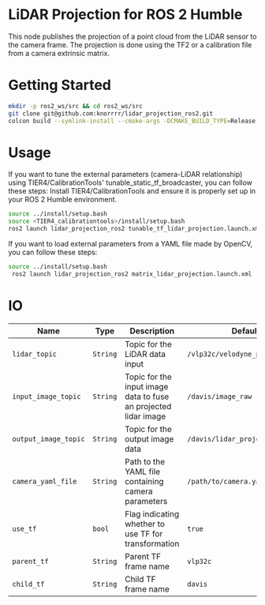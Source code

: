 #  LiDAR Projection for ROS 2 Humble
This node publishes the projection of a point cloud from the LiDAR sensor to the camera frame. The projection is done using the TF2 or a calibration file from a camera extrinsic matrix.

# Getting Started
```bash
mkdir -p ros2_ws/src && cd ros2_ws/src
git clone git@github.com:knorrrr/lidar_projection_ros2.git
colcon build --symlink-install --cmake-args -DCMAKE_BUILD_TYPE=Release
```

# Usage 
If you want to tune the external parameters (camera-LiDAR relationship) using TIER4/CalibrationTools' tunable_static_tf_broadcaster, you can follow these steps:
Install TIER4/CalibrationTools and ensure it is properly set up in your ROS 2 Humble environment.

```bash
source ../install/setup.bash
source <TIER4_calibrationtools>/install/setup.bash
ros2 launch lidar_projection_ros2 tunable_tf_lidar_projection.launch.xml 
```

If you want to load external parameters from a YAML file made by OpenCV, you can follow these steps:
```bash
source ../install/setup.bash
 ros2 launch lidar_projection_ros2 matrix_lidar_projection.launch.xml 
```

# IO
| Name                | Type     | Description                                          | Default                         |
| ------------------- | -------- | ---------------------------------------------------- |-------------------------------- |
| `lidar_topic`       | `String` | Topic for the LiDAR data input                       | `/vlp32c/velodyne_points`       |
| `input_image_topic` | `String` | Topic for the input image data to fuse an projected lidar image                       | `/davis/image_raw`              |
| `output_image_topic`| `String` | Topic for the output image data                      | `/davis/lidar_projection_image` |
| `camera_yaml_file`  | `String` | Path to the YAML file containing camera parameters   | `/path/to/camera.yaml`          |
| `use_tf`            | `bool`   | Flag indicating whether to use TF for transformation | `true`       |
| `parent_tf`         | `String` | Parent TF frame name                                 | `vlp32c`    |
| `child_tf`          | `String` | Child TF frame name                                  | `davis`     |
